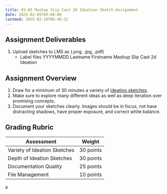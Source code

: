 ```yaml
---
title: 03.03 Mashup Slip Cast 2D Ideation Sketch Assignment
date: 2025-02-05T09:00:00
lastmod: 2025-02-19T06:46:22
---
```


## Assignment Deliverables

1. Upload sketches to LMS as (.png, .jpg, .pdf)
   - Label files YYYYMMDD Lastname Firstname Mashup Slip Cast 2d Ideation

## Assignment Overview

1. Draw for a minimum of 30 minutes a variety of [ideation sketches](../../../../drawing/ideation-sketches.md).
2. Make sure to explore many different ideas as well as deep iteration over promising concepts.
3. Document your sketches clearly. Images should be in focus, not have distracting shadows, have proper exposure, and correct white balance.

## Grading Rubric

<div class="responsive-table-markdown">

| Assessment                   | Weight    |
| ---------------------------- | --------- |
| Variety of Ideation Sketches | 30 points |
| Depth of Ideation Sketches   | 30 points |
| Documentation Quality        | 25 points |
| File Management              | 10 points |

</div>
a
